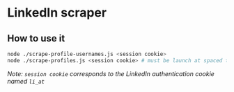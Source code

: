 # LinkedIn scraper

## How to use it

```bash
node ./scrape-profile-usernames.js <session cookie>
node ./scrape-profiles.js <session cookie> # must be launch at spaced times due to rate limiting
```

*Note: `session cookie` corresponds to the LinkedIn authentication cookie named `li_at`*
